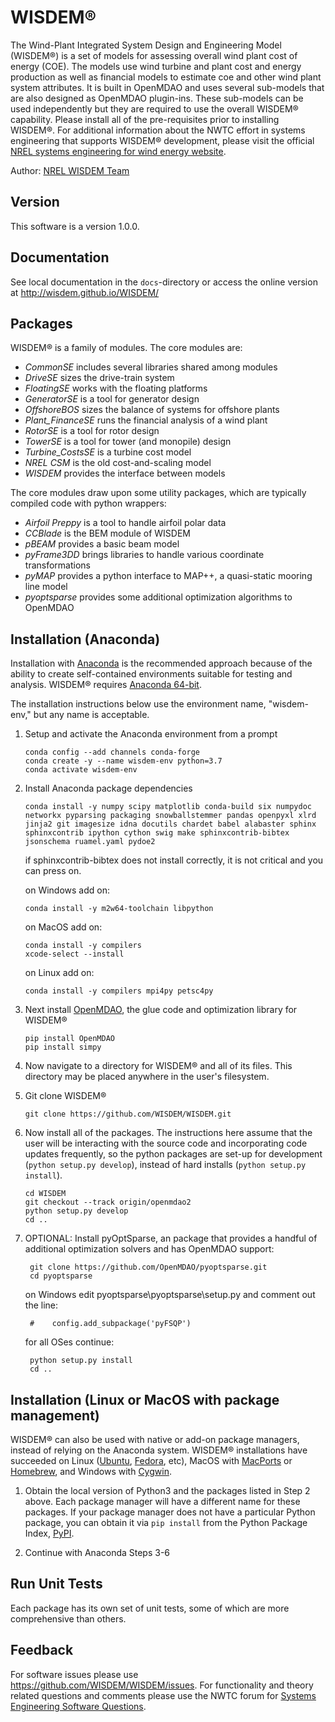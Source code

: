 # WISDEM&reg;

The Wind-Plant Integrated System Design and Engineering Model (WISDEM&reg;) is a set of models for assessing overall wind plant cost of energy (COE).  The models use wind turbine and plant cost and energy production as well as financial models to estimate coe and other wind plant system attributes.  It is built in OpenMDAO and uses several sub-models that are also designed as OpenMDAO plugin-ins.  These sub-models can be used independently but they are required to use the overall WISDEM&reg; capability.  Please install all of the pre-requisites prior to installing WISDEM&reg;.  For additional information about the NWTC effort in systems engineering that supports WISDEM&reg; development, please visit the official [NREL systems engineering for wind energy website](https://www.nrel.gov/wind/systems-engineering.html).

Author: [NREL WISDEM Team](mailto:systems.engineering@nrel.gov) 

## Version

This software is a version 1.0.0.

## Documentation

See local documentation in the `docs`-directory or access the online version at <http://wisdem.github.io/WISDEM/>

## Packages

WISDEM&reg; is a family of modules.  The core modules are:

* _CommonSE_ includes several libraries shared among modules
* _DriveSE_ sizes the drive-train system
* _FloatingSE_ works with the floating platforms
* _GeneratorSE_ is a tool for generator design
* _OffshoreBOS_ sizes the balance of systems for offshore plants
* _Plant_FinanceSE_ runs the financial analysis of a wind plant
* _RotorSE_ is a tool for rotor design
* _TowerSE_ is a tool for tower (and monopile) design
* _Turbine_CostsSE_ is a turbine cost model
* _NREL CSM_ is the old cost-and-scaling model
* _WISDEM_ provides the interface between models

The core modules draw upon some utility packages, which are typically compiled code with python wrappers:

* _Airfoil Preppy_ is a tool to handle airfoil polar data
* _CCBlade_ is the BEM module of WISDEM
* _pBEAM_ provides a basic beam model
* _pyFrame3DD_ brings libraries to handle various coordinate transformations
* _pyMAP_ provides a python interface to MAP++, a quasi-static mooring line model
* _pyoptsparse_ provides some additional optimization algorithms to OpenMDAO


## Installation (Anaconda)

Installation with [Anaconda](https://www.anaconda.com) is the recommended approach because of the ability to create self-contained environments suitable for testing and analysis.  WISDEM&reg; requires [Anaconda 64-bit](https://www.anaconda.com/distribution/).

The installation instructions below use the environment name, "wisdem-env," but any name is acceptable.

1.  Setup and activate the Anaconda environment from a prompt

        conda config --add channels conda-forge
        conda create -y --name wisdem-env python=3.7
        conda activate wisdem-env


2.  Install Anaconda package dependencies

        conda install -y numpy scipy matplotlib conda-build six numpydoc networkx pyparsing packaging snowballstemmer pandas openpyxl xlrd jinja2 git imagesize idna docutils chardet babel alabaster sphinx sphinxcontrib ipython cython swig make sphinxcontrib-bibtex jsonschema ruamel.yaml pydoe2

    if sphinxcontrib-bibtex does not install correctly, it is not critical and you can press on.
    
    on Windows add on:
    
        conda install -y m2w64-toolchain libpython

    on MacOS add on:
    
        conda install -y compilers
        xcode-select --install

    on Linux add on:

        conda install -y compilers mpi4py petsc4py




3.  Next install [OpenMDAO](http://openmdao.org), the glue code and optimization library for WISDEM&reg;

        pip install OpenMDAO
        pip install simpy

4.  Now navigate to a directory for WISDEM&reg; and all of its files.  This directory may be placed anywhere in the user's filesystem.

5.  Git clone WISDEM&reg; 

        git clone https://github.com/WISDEM/WISDEM.git

6.  Now install all of the packages.  The instructions here assume that the user will be interacting with the source code and incorporating code updates frequently, so the python packages are set-up for development (`python setup.py develop`), instead of hard installs (`python setup.py install`).

        cd WISDEM
        git checkout --track origin/openmdao2
        python setup.py develop 
        cd ..


7. OPTIONAL: Install pyOptSparse, an package that provides a handful of additional optimization solvers and has OpenMDAO support:

        git clone https://github.com/OpenMDAO/pyoptsparse.git
        cd pyoptsparse
	
    on Windows edit pyoptsparse\pyoptsparse\setup.py and comment out the line:
    
        #    config.add_subpackage('pyFSQP')

    for all OSes continue:
	
        python setup.py install
        cd ..


## Installation (Linux or MacOS with package management)

WISDEM&reg; can also be used with native or add-on package managers, instead of relying on the Anaconda system.  WISDEM&reg; installations have succeeded on Linux ([Ubuntu](https://www.ubuntu.com/), [Fedora](https://getfedora.org), etc), MacOS with [MacPorts](https://www.macports.org) or [Homebrew](https://brew.sh), and Windows with [Cygwin](http://cygwin.com).

1. Obtain the local version of Python3 and the packages listed in Step 2 above.  Each package manager will have a different name for these packages.  If your package manager does not have a particular Python package, you can obtain it via `pip install` from the Python Package Index, [PyPI](https://pypi.org/).

2. Continue with Anaconda Steps 3-6


## Run Unit Tests

Each package has its own set of unit tests, some of which are more comprehensive than others.

## Feedback

For software issues please use <https://github.com/WISDEM/WISDEM/issues>.  For functionality and theory related questions and comments please use the NWTC forum for [Systems Engineering Software Questions](https://wind.nrel.gov/forum/wind/viewtopic.php?f=34&t=1002).
